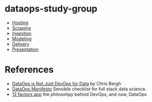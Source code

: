 # dataops-study-group

- [Hosting](./hosting)
- [Scraping](./scraping)
- [Ingestion](./ingestion)
- [Modeling](./modeling)
- [Delivery](./delivery)
- [Presentation](./presentation)

# References
  - [DataOps is Not Just DevOps for Data](https://medium.com/data-ops/dataops-is-not-just-devops-for-data-6e03083157b7) by Chris Bergh
  - [DataOps Manifesto](http://dataopsmanifesto.org/) Sensible checklist for full stack data science.
  - [12 factors app](https://12factor.net/) the philosohpy behind DevOps, and now, DataOps
